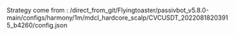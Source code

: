 Strategy come from : /direct_from_git/Flyingtoaster/passivbot_v5.8.0-main/configs/harmony/1m/mdcl_hardcore_scalp/CVCUSDT_20220818203915_b4260/config.json